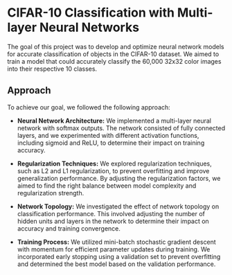 # CIFAR-10 Classification with Multi-layer Neural Networks

The goal of this project was to develop and optimize neural network models for accurate classification of objects in the CIFAR-10 dataset. We aimed to train a model that could accurately classify the 60,000 32x32 color images into their respective 10 classes.

## Approach

To achieve our goal, we followed the following approach:

- **Neural Network Architecture:** We implemented a multi-layer neural network with softmax outputs. The network consisted of fully connected layers, and we experimented with different activation functions, including sigmoid and ReLU, to determine their impact on training accuracy.

- **Regularization Techniques:** We explored regularization techniques, such as L2 and L1 regularization, to prevent overfitting and improve generalization performance. By adjusting the regularization factors, we aimed to find the right balance between model complexity and regularization strength.

- **Network Topology:** We investigated the effect of network topology on classification performance. This involved adjusting the number of hidden units and layers in the network to determine their impact on accuracy and training convergence.

- **Training Process:** We utilized mini-batch stochastic gradient descent with momentum for efficient parameter updates during training. We incorporated early stopping using a validation set to prevent overfitting and determined the best model based on the validation performance.
